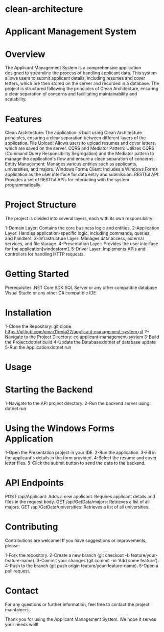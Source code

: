 # clean-architecture
# Applicant Management System
# Overview
The Applicant Management System is a comprehensive application designed to streamline the process of handling applicant data. This system allows users to submit applicant details, including resumes and cover letters, which are then stored on the server and recorded in a database. The project is structured following the principles of Clean Architecture, ensuring a clear separation of concerns and facilitating maintainability and scalability.

# Features
Clean Architecture: The application is built using Clean Architecture principles, ensuring a clear separation between different layers of the application.
File Upload: Allows users to upload resumes and cover letters, which are saved on the server.
CQRS and Mediator Pattern: Utilizes CQRS (Command Query Responsibility Segregation) and the Mediator pattern to manage the application's flow and ensure a clean separation of concerns.
Entity Management: Manages various entities such as applicants, universities, and majors.
Windows Forms Client: Includes a Windows Forms application as the user interface for data entry and submission.
RESTful API: Provides a set of RESTful APIs for interacting with the system programmatically.

# Project Structure
The project is divided into several layers, each with its own responsibility:

1-Domain Layer: Contains the core business logic and entities.
2-Application Layer: Handles application-specific logic, including commands, queries, and handlers.
3-Infrastructure Layer: Manages data access, external services, and file storage.
4-Presentation Layer: Provides the user interface for the application[windosform].
5-Driver Layer: Implements APIs and controllers for handling HTTP requests.

# Getting Started
Prerequisites
.NET Core SDK
SQL Server or any other compatible database
Visual Studio or any other C# compatible IDE


# Installation
1-Clone the Repository: git clone https://github.com/omar11reda22/applicant-management-system.git
2-Navigate to the Project Directory: cd applicant-management-system
3-Build the Project:dotnet build
4-Update the Database:dotnet ef database update
5-Run the Application:dotnet run

# Usage
# Starting the Backend
1-Navigate to the API project directory.
2-Run the backend server using: dotnet run


# Using the Windows Forms Application
1-Open the Presentation project in your IDE.
2-Run the application.
3-Fill in the applicant's details in the form provided.
4-Select the resume and cover letter files.
5-Click the submit button to send the data to the backend.

# API Endpoints
POST /api/Applicant: Adds a new applicant. Requires applicant details and files in the request body.
GET /api/GetData/majors: Retrieves a list of all majors.
GET /api/GetData/universities: Retrieves a list of all universities.

# Contributing
Contributions are welcome! If you have suggestions or improvements, please:

1-Fork the repository.
2-Create a new branch (git checkout -b feature/your-feature-name).
3-Commit your changes (git commit -m 'Add some feature').
4-Push to the branch (git push origin feature/your-feature-name).
5-Open a pull request.

# Contact
For any questions or further information, feel free to contact the project maintainers.

Thank you for using the Applicant Management System. We hope it serves your needs well!




















